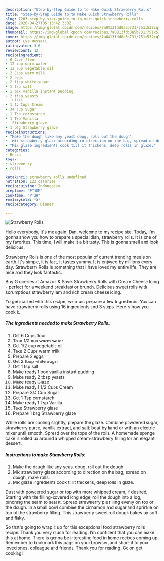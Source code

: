 ```yaml
---
description: "Step-by-Step Guide to to Make Quick Strawberry Rolls"
title: "Step-by-Step Guide to to Make Quick Strawberry Rolls"
slug: 7203-step-by-step-guide-to-to-make-quick-strawberry-rolls
date: 2020-04-27T05:15:42.333Z
image: https://img-global.cpcdn.com/recipes/7a0813fdd0a5b731/751x532cq70/strawberry-rolls-recipe-main-photo.jpg
thumbnail: https://img-global.cpcdn.com/recipes/7a0813fdd0a5b731/751x532cq70/strawberry-rolls-recipe-main-photo.jpg
cover: https://img-global.cpcdn.com/recipes/7a0813fdd0a5b731/751x532cq70/strawberry-rolls-recipe-main-photo.jpg
author: Eva Russell
ratingvalue: 3.6
reviewcount: 12
recipeingredient:
- 6 Cups flour
- 12 cup warm water
- 12 cup vegetable oil
- 2 Cups warm milk
- 2 eggs
- 2 tbsp white sugar
- 1 tsp salt
- 1 box vanilla instant pudding
- 2 tbsp yeasts
-  Glaze
- 1 12 Cups Cream
- 34 Cup Sugar
- 1 Tsp cornstarch
- 1 Tsp Vanilla
-  Strawberry glaze
- 1 bag Strawberry glaze
recipeinstructions:
- "Make the dough like any yeast doug, roll out the dough"
- "Mix strawberry glaze according to direction on the bag, spread on dough, make rolls."
- "Mix glaze ingredients cook till it thickens, deep rolls in glaze."
categories:
- Resep
tags:
- strawberry
- rolls

katakunci: strawberry rolls undefined
nutrition: 123 calories
recipecuisine: Indonesian
preptime: "PT18M"
cooktime: "PT2H"
recipeyield: "3"
recipecategory: Dinner

---
```



![Strawberry Rolls](https://img-global.cpcdn.com/recipes/7a0813fdd0a5b731/751x532cq70/strawberry-rolls-recipe-main-photo.jpg)

Hello everybody, it's me again, Dan, welcome to my recipe site. Today, I'm gonna show you how to prepare a special dish, strawberry rolls. It is one of my favorites. This time, I will make it a bit tasty. This is gonna smell and look delicious.

Strawberry Rolls is one of the most popular of current trending meals on earth. It's simple, it is fast, it tastes yummy. It is enjoyed by millions every day. Strawberry Rolls is something that I have loved my entire life. They are nice and they look fantastic.

Buy Groceries at Amazon &amp; Save. Strawberry Rolls with Cream Cheese Icing - perfect for a weekend breakfast or brunch. Delicious sweet rolls with scrumptious strawberry jam and rich cream cheese icing.


To get started with this recipe, we must prepare a few ingredients. You can have strawberry rolls using 16 ingredients and 3 steps. Here is how you cook it.

##### The ingredients needed to make Strawberry Rolls::

1. Get 6 Cups flour
1. Take 1/2 cup warm water
1. Get 1/2 cup vegetable oil
1. Take 2 Cups warm milk
1. Prepare 2 eggs
1. Get 2 tbsp white sugar
1. Get 1 tsp salt
1. Make ready 1 box vanilla instant pudding
1. Make ready 2 tbsp yeasts
1. Make ready  Glaze
1. Make ready 1 1/2 Cups Cream
1. Prepare 3/4 Cup Sugar
1. Get 1 Tsp cornstarch
1. Make ready 1 Tsp Vanilla
1. Take  Strawberry glaze
1. Prepare 1 bag Strawberry glaze


While rolls are cooling slightly, prepare the glaze. Combine powdered sugar, strawberry puree, vanilla extract, and salt; beat by hand or with an electric mixer until smooth. Spread over the tops of the rolls. A homemade sponge cake is rolled up around a whipped cream-strawberry filling for an elegant dessert. 

##### Instructions to make Strawberry Rolls:

1. Make the dough like any yeast doug, roll out the dough
1. Mix strawberry glaze according to direction on the bag, spread on dough, make rolls.
1. Mix glaze ingredients cook till it thickens, deep rolls in glaze.


Dust with powdered sugar or top with more whipped cream, if desired. Starting with the filling-covered long edge, roll the dough into a log, pinching the seam to seal it. Spread strawberry pie filling evenly on top of the dough. In a small bowl combine the cinnamon and sugar and sprinkle on top of the strawberry filling. This strawberry sweet roll dough bakes up soft and flaky. 

So that's going to wrap it up for this exceptional food strawberry rolls recipe. Thank you very much for reading. I'm confident that you can make this at home. There is gonna be interesting food in home recipes coming up. Remember to bookmark this page on your browser, and share it to your loved ones, colleague and friends. Thank you for reading. Go on get cooking!
